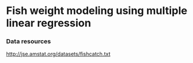 # Fish weight modeling using multiple linear regression

### Data resources
http://jse.amstat.org/datasets/fishcatch.txt
